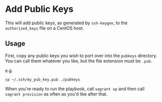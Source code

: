 # Add Public Keys

This will add public keys, as generated by `ssh-keygen`, to the
`authorized_keys` file on a CentOS host.

## Usage

First, copy any public keys you wish to port over into the `pubkeys`
directory. You can call them whatever you like, but the file extension
must be `.pub`.

e.g.

    cp ~/.ssh/my_pub_key.pub ./pubkeys

When you're ready to run the playbook, call `vagrant up` and then call
`vagrant provision` as often as you'd like after that.
